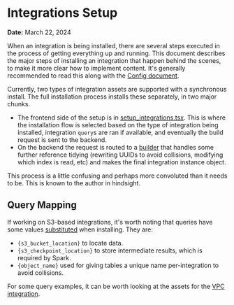 # Integrations Setup

**Date:** March 22, 2024

When an integration is being installed, there are several steps executed in the process of getting
everything up and running. This document describes the major steps of installing an integration that
happen behind the scenes, to make it more clear how to implement content. It's generally recommended to read this along with the [Config document](config.md).

Currently, two types of integration assets are supported with a synchronous install. The full
installation process installs these separately, in two major chunks.

- The frontend side of the setup is in
  [setup_integrations.tsx](https://github.com/opensearch-project/dashboards-observability/blob/4e1e0e585/public/components/integrations/components/setup_integration.tsx#L450).
  This is where the installation flow is selected based on the type of integration being installed,
  integration `query`s are ran if available, and eventually the build request is sent to the
  backend.
- On the backend the request is routed to a
  [builder](https://github.com/opensearch-project/dashboards-observability/blob/4e1e0e585/server/adaptors/integrations/integrations_builder.ts#L32)
  that handles some further reference tidying (rewriting UUIDs to avoid collisions, modifying which
  index is read, etc) and makes the final integration instance object.

This process is a little confusing and perhaps more convoluted than it needs to be. This is known to
the author in hindsight.

## Query Mapping

If working on S3-based integrations, it's worth noting that queries have some values
[substituted](https://github.com/opensearch-project/dashboards-observability/blob/4e1e0e585/public/components/integrations/components/setup_integration.tsx#L438) when installing. They are:

- `{s3_bucket_location}` to locate data.
- `{s3_checkpoint_location}` to store intermediate results, which is required by Spark.
- `{object_name}` used for giving tables a unique name per-integration to avoid collisions.

For some query examples, it can be worth looking at the assets for the
[VPC integration](https://github.com/opensearch-project/dashboards-observability/blob/4e1e0e585/server/adaptors/integrations/__data__/repository/aws_vpc_flow/assets/README.md).
